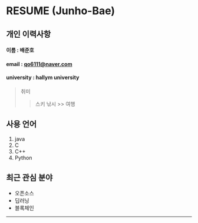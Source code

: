 # RESUME (Junho-Bae)

## 개인 이력사항

#### 이름 : 배준호
#### email : qo6111@naver.com
#### university : hallym university

> 취미
>> 스키
  >> 낚시
    >> 여행
  
## 사용 언어
1. java
2. C
3. C++
4. Python
    
## 최근 관심 분야
* 오픈소스
* 딥러닝
* 블록체인
***********************
